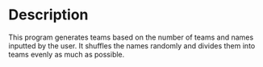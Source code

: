 # Description

This program generates teams based on the number of teams and names inputted by the user. It shuffles the names randomly and divides them into teams evenly as much as possible.
